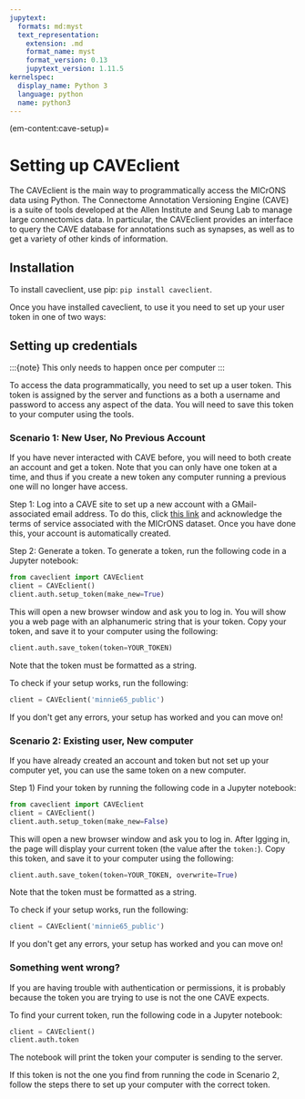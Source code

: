 ```yaml
---
jupytext:
  formats: md:myst
  text_representation:
    extension: .md
    format_name: myst
    format_version: 0.13
    jupytext_version: 1.11.5
kernelspec:
  display_name: Python 3
  language: python
  name: python3
---
```


(em-content:cave-setup)=
# Setting up CAVEclient

The CAVEclient is the main way to programmatically access the MICrONS data using Python.
The Connectome Annotation Versioning Engine (CAVE) is a suite of tools developed at the Allen Institute and Seung Lab to manage large connectomics data.
In particular, the CAVEclient provides an interface to query the CAVE database for annotations such as synapses, as well as to get a variety of other kinds of information.

## Installation

To install caveclient, use pip: `pip install caveclient`.

Once you have installed caveclient, to use it you need to set up your user token in one of two ways:

## Setting up credentials 
:::{note}
This only needs to happen once per computer
:::

To access the data programmatically, you need to set up a user token.
This token is assigned by the server and functions as a both a username and password to access any aspect of the data.
You will need to save this token to your computer using the tools.

### Scenario 1: New User, No Previous Account
If you have never interacted with CAVE before, you will need to both create an account and get a token.
Note that you can only have one token at a time, and thus if you create a new token any computer running a previous one will no longer have access.

Step 1: Log into a CAVE site to set up a new account with a GMail-associated email address. To do this, click [this link](https://minnie.microns-daf.com/materialize/views/datastack/minnie65_public) and acknowledge the terms of service associated with the MICrONS dataset. Once you have done this, your account is automatically created.

Step 2: Generate a token.
To generate a token, run the following code in a Jupyter notebook:
```python
from caveclient import CAVEclient
client = CAVEclient()
client.auth.setup_token(make_new=True)
```

This will open a new browser window and ask you to log in.
You will show you a web page with an alphanumeric string that is your token.
Copy your token, and save it to your computer using the following:
```python
client.auth.save_token(token=YOUR_TOKEN)
```
Note that the token must be formatted as a string.

To check if your setup works, run the following:
```python
client = CAVEclient('minnie65_public')
```

If you don't get any errors, your setup has worked and you can move on!

### Scenario 2: Existing user, New computer

If you have already created an account and token but not set up your computer yet, you can use the same token on a new computer.

Step 1) Find your token by running the following code in a Jupyter notebook:
```python
from caveclient import CAVEclient
client = CAVEclient()
client.auth.setup_token(make_new=False)
``` 

This will open a new browser window and ask you to log in.
After lgging in, the page will display your current token (the value after the `token:`).
Copy this token, and save it to your computer using the following:

```python
client.auth.save_token(token=YOUR_TOKEN, overwrite=True)
```
Note that the token must be formatted as a string.

To check if your setup works, run the following:

```python
client = CAVEclient('minnie65_public')
```

If you don't get any errors, your setup has worked and you can move on!

### Something went wrong?

If you are having trouble with authentication or permissions, it is probably because the token you are trying to use is not the one CAVE expects.

To find your current token, run the following code in a Jupyter notebook:
```python
client = CAVEclient()
client.auth.token
```

The notebook will print the token your computer is sending to the server.

If this token is not the one you find from running the code in Scenario 2, follow the steps there to set up your computer with the correct token.
